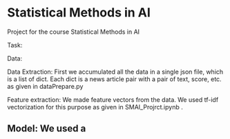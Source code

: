 # Statistical Methods in AI
Project for the course Statistical Methods in AI

Task:

Data:

Data Extraction:
First we accumulated all the data in a single json file, which is a list of dict. Each dict is a news article pair with a pair of text, score, etc. as given in dataPrepare.py

Feature extraction:
We made feature vectors from the data.
We used tf-idf vectorization for this purpose as given in SMAI_Projrct.ipynb . 

Model:
We used a 
- 
